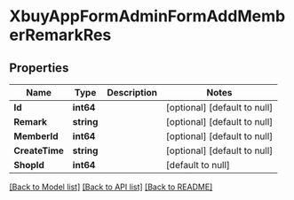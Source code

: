 # XbuyAppFormAdminFormAddMemberRemarkRes

## Properties
Name | Type | Description | Notes
------------ | ------------- | ------------- | -------------
**Id** | **int64** |  | [optional] [default to null]
**Remark** | **string** |  | [optional] [default to null]
**MemberId** | **int64** |  | [optional] [default to null]
**CreateTime** | **string** |  | [optional] [default to null]
**ShopId** | **int64** |  | [default to null]

[[Back to Model list]](../README.md#documentation-for-models) [[Back to API list]](../README.md#documentation-for-api-endpoints) [[Back to README]](../README.md)

